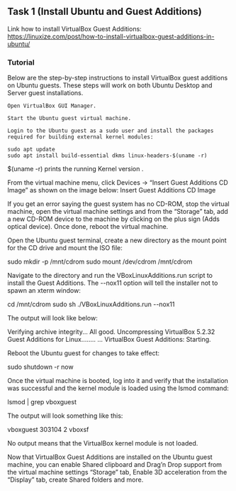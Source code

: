 ## Task 1 (Install Ubuntu and Guest Additions)
Link how to install VirtualBox Guest Additions: https://linuxize.com/post/how-to-install-virtualbox-guest-additions-in-ubuntu/ 

### Tutorial
Below are the step-by-step instructions to install VirtualBox guest additions on Ubuntu guests. These steps will work on both Ubuntu Desktop and Server guest installations.

    Open VirtualBox GUI Manager.

    Start the Ubuntu guest virtual machine.

    Login to the Ubuntu guest as a sudo user and install the packages required for building external kernel modules:

    sudo apt update
    sudo apt install build-essential dkms linux-headers-$(uname -r)

$(uname -r) prints the running Kernel version .

From the virtual machine menu, click Devices -> “Insert Guest Additions CD Image” as shown on the image below:
Insert Guest Additions CD Image

If you get an error saying the guest system has no CD-ROM, stop the virtual machine, open the virtual machine settings and from the “Storage” tab, add a new CD-ROM device to the machine by clicking on the plus sign (Adds optical device). Once done, reboot the virtual machine.

Open the Ubuntu guest terminal, create a new directory as the mount point for the CD drive and mount the ISO file:

sudo mkdir -p /mnt/cdrom
sudo mount /dev/cdrom /mnt/cdrom

Navigate to the directory and run the VBoxLinuxAdditions.run script to install the Guest Additions. The --nox11 option will tell the installer not to spawn an xterm window:

cd /mnt/cdrom
sudo sh ./VBoxLinuxAdditions.run --nox11

The output will look like below:

Verifying archive integrity... All good.
Uncompressing VirtualBox 5.2.32 Guest Additions for Linux........
...
VirtualBox Guest Additions: Starting.

Reboot the Ubuntu guest for changes to take effect:

sudo shutdown -r now

Once the virtual machine is booted, log into it and verify that the installation was successful and the kernel module is loaded using the lsmod command:

lsmod | grep vboxguest

The output will look something like this:

vboxguest             303104  2 vboxsf

No output means that the VirtualBox kernel module is not loaded.

Now that VirtualBox Guest Additions are installed on the Ubuntu guest machine, you can enable Shared clipboard and Drag’n Drop support from the virtual machine settings “Storage” tab, Enable 3D acceleration from the “Display” tab, create Shared folders and more.